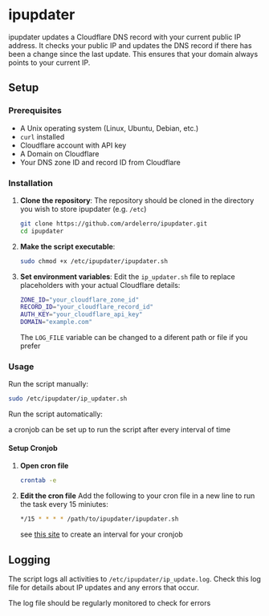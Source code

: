 # ipupdater

ipupdater updates a Cloudflare DNS record with your current public IP address. It checks your public IP and updates the DNS record if there has been a change since the last update. This ensures that your domain always points to your current IP.

## Setup


### Prerequisites

- A Unix operating system (Linux, Ubuntu, Debian, etc.)
- `curl` installed
- Cloudflare account with API key
- A Domain on Cloudflare
- Your DNS zone ID and record ID from Cloudflare

### Installation

1. **Clone the repository**:
    The repository should be cloned in the directory you wish to store ipupdater (e.g. `/etc`)
    ```sh
    git clone https://github.com/ardelerro/ipupdater.git
    cd ipupdater
    ```

2. **Make the script executable**:
    ```sh
    sudo chmod +x /etc/ipupdater/ipupdater.sh
    ```

3. **Set environment variables**:
    Edit the `ip_updater.sh` file to replace placeholders with your actual Cloudflare details:

    ```sh
    ZONE_ID="your_cloudflare_zone_id"
    RECORD_ID="your_cloudflare_record_id"
    AUTH_KEY="your_cloudflare_api_key"
    DOMAIN="example.com"
    ```
    The `LOG_FILE` variable can be changed to a diferent path or file if you prefer

### Usage

Run the script manually:

```sh
sudo /etc/ipupdater/ip_updater.sh
```

Run the script automatically:

a cronjob can be set up to run the script after every interval of time

#### Setup Cronjob

1. **Open cron file**
    ```sh
    crontab -e
    ```
2. **Edit the cron file**
    Add the following to your cron file in a new line to run the task every 15 miniutes:
    ``` sh
    */15 * * * * /path/to/ipupdater/ipupdater.sh
    ```
    see [this site](https://crontab.guru/) to create an interval for your cronjob
    
## Logging
The script logs all activities to `/etc/ipupdater/ip_update.log`. Check this log file for details about IP updates and any errors that occur.

The log file should be regularly monitored to check for errors
